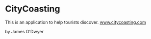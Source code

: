 # CityCoasting

This is an application to help tourists discover.
www.citycoasting.com

by James O'Dwyer